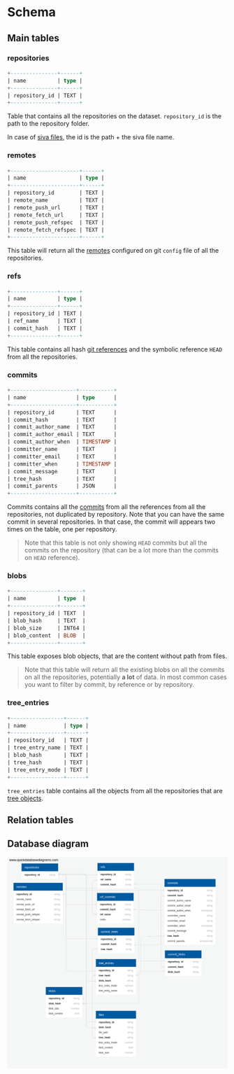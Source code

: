 # Schema

## Main tables

### repositories
``` sql
+---------------+------+
| name          | type |
+---------------+------+
| repository_id | TEXT |
+---------------+------+
```

Table that contains all the repositories on the dataset. `repository_id` is the path to the repository folder.

In case of [siva files](https://github.com/src-d/go-siva/), the id is the path + the siva file name.

### remotes
``` sql
+----------------------+------+
| name                 | type |
+----------------------+------+
| repository_id        | TEXT |
| remote_name          | TEXT |
| remote_push_url      | TEXT |
| remote_fetch_url     | TEXT |
| remote_push_refspec  | TEXT |
| remote_fetch_refspec | TEXT |
+----------------------+------+
```

This table will return all the [remotes](https://git-scm.com/book/en/v2/Git-Basics-Working-with-Remotes) configured on git `config` file of all the repositories.

### refs
``` sql
+---------------+------+
| name          | type |
+---------------+------+
| repository_id | TEXT |
| ref_name      | TEXT |
| commit_hash   | TEXT |
+---------------+------+
```
This table contains all hash [git references](https://git-scm.com/book/en/v2/Git-Internals-Git-References) and the symbolic reference `HEAD` from all the repositories.

### commits
``` sql
+---------------------+-----------+
| name                | type      |
+---------------------+-----------+
| repository_id       | TEXT      |
| commit_hash         | TEXT      |
| commit_author_name  | TEXT      |
| commit_author_email | TEXT      |
| commit_author_when  | TIMESTAMP |
| committer_name      | TEXT      |
| committer_email     | TEXT      |
| committer_when      | TIMESTAMP |
| commit_message      | TEXT      |
| tree_hash           | TEXT      |
| commit_parents      | JSON      |
+---------------------+-----------+
```

Commits contains all the [commits](https://git-scm.com/book/en/v2/Git-Internals-Git-Objects#_git_commit_objects) from all the references from all the repositories, not duplicated by repository. Note that you can have the same commit in several repositories. In that case, the commit will appears two times on the table, one per repository.

> Note that this table is not only showing `HEAD` commits but all the commits on the repository (that can be a lot more than the commits on `HEAD` reference).

### blobs
```sql
+---------------+-------+
| name          | type  |
+---------------+-------+
| repository_id | TEXT  |
| blob_hash     | TEXT  |
| blob_size     | INT64 |
| blob_content  | BLOB  |
+---------------+-------+
```

This table exposes blob objects, that are the content without path from files.

> Note that this table will return all the existing blobs on all the commits on all the repositories, potentially **a lot** of data. In most common cases you want to filter by commit, by reference or by repository.

### tree_entries
```sql
+-----------------+------+
| name            | type |
+-----------------+------+
| repository_id   | TEXT |
| tree_entry_name | TEXT |
| blob_hash       | TEXT |
| tree_hash       | TEXT |
| tree_entry_mode | TEXT |
+-----------------+------+
```

`tree_entries` table contains all the objects from all the repositories that are [tree objects](https://git-scm.com/book/en/v2/Git-Internals-Git-Objects#_git_commit_objects).

## Relation tables

## Database diagram
<!--

repositories as r
-
repository_id string

remotes
-
repository_id string FK - r.repository_id
remote_name string
remote_push_url string
remote_fetch_url string
remote_push_refspec string
remote_fetch_refspec string

refs
-
repository_id string FK >- repositories.repository_id
ref_name string
commit_hash string FK >- commits.commit_hash

commits as c
-
repository_id string FK >- repositories.repository_id
commit_hash string
commit_author_name string
commit_author_email string
commit_author_when timestamp
committer_name string
committer_email string
committer_when timestamp
commit_message string
tree_hash string FK >- tree_entries.tree_hash
commit_parents array[string]

blobs as b
-
repository_id string FK >- repositories.repository_id
blob_hash string
blob_size number
blob_content blob

tree_entries as te
-
repository_id string FK >- repositories.repository_id
tree_hash string
blob_hash string FK >- blobs.blob_hash
tree_entry_mode number
tree_entry_name string

files as f
-
repository_id string FK >- repositories.repository_id
blob_hash string FK >- blobs.blob_hash
file_path string
tree_hash string FK >- tree_entries.tree_hash
tree_entry_mode number
blob_content blob
blob_size number

ref_commits
-
repository_id string FK >- repositories.repository_id
commit_hash string FK >- commits.commit_hash
ref_name string FK >- refs.ref_name
index number

commit_trees
-
repository_id string FK >- repositories.repository_id
commit_hash string FK >- commits.commit_hash
tree_hash string FK >- tree_entries.tree_hash

commit_blobs
-
repository_id string FK >- repositories.repository_id
commit_hash string FK >- commits.commit_hash
blob_hash string FK >- blobs.blob_hash

 -->

![gitbase schema](/docs/assets/gitbase-db-diagram.png)